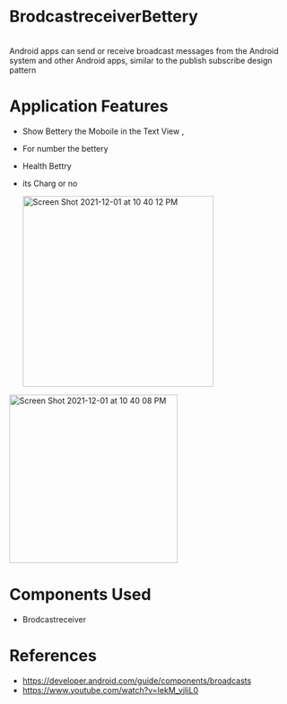 # BrodcastreceiverBettery


<br />
Android apps can send or receive broadcast messages from the Android system and other Android apps, similar to the publish subscribe design pattern

# Application Features

- Show Bettery the Moboile in the Text View , 
- For number the bettery 
- Health Bettry
- its Charg or no


  <img width="340" alt="Screen Shot 2021-12-01 at 10 40 12 PM" src="https://user-images.githubusercontent.com/92260200/144302711-ed0e5cc9-9d3f-49b8-9cec-eb797c8a5dc9.png">
 
 <img width="300" alt="Screen Shot 2021-12-01 at 10 40 08 PM" src="https://user-images.githubusercontent.com/92260200/144302694-a282e36d-51ae-41e1-901d-f04c0e2abd8b.png">



# Components Used
- Brodcastreceiver










# References
- https://developer.android.com/guide/components/broadcasts
- https://www.youtube.com/watch?v=IekM_vjIiL0






